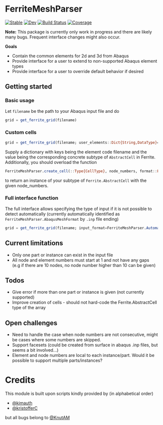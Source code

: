 # FerriteMeshParser

[![Stable](https://img.shields.io/badge/docs-stable-blue.svg)](https://KnutAM.github.io/FerriteMeshParser.jl/stable)
[![Dev](https://img.shields.io/badge/docs-dev-blue.svg)](https://KnutAM.github.io/FerriteMeshParser.jl/dev)
[![Build Status](https://github.com/KnutAM/FerriteMeshParser.jl/actions/workflows/CI.yml/badge.svg?branch=main)](https://github.com/KnutAM/FerriteMeshParser.jl/actions/workflows/CI.yml?query=branch%3Amain)
[![Coverage](https://codecov.io/gh/KnutAM/FerriteMeshParser.jl/branch/main/graph/badge.svg)](https://codecov.io/gh/KnutAM/FerriteMeshParser.jl)

**Note:** This package is currently only work in progress and there are likely many bugs. Frequent interface changes might also occur. 

**Goals**

* Contain the common elements for 2d and 3d from Abaqus
* Provide interface for a user to extend to non-supported Abaqus element types
* Provide interface for a user to override default behavior if desired

## Getting started
### Basic usage
Let `filename` be the path to your Abaqus input file and do
```julia
grid = get_ferrite_grid(filename)
```

### Custom cells
```julia
grid = get_ferrite_grid(filename; user_elements::Dict{String,DataType}=Dict{String,DataType}())
```
Supply a dictionary with keys being the element code filename and the value being the corresponding concrete subtype of `AbstractCell` in Ferrite. Additionally, you should overload the function 
```julia
FerriteMeshParser.create_cell(::Type{CellType}, node_numbers, format::FerriteMeshParser.AbaqusMeshFormat) where{CellType<:Ferrite.AbstractCell}
```
to return an instance of your subtype of `Ferrite.AbstractCell` with the given node_numbers. 


### Full interface function
The full interface allows specifying the type of input if it is not possible to detect automatically (currently automatically identified as `FerriteMeshParser.AbaqusMeshFormat` by `.inp` file ending)
```julia
grid = get_ferrite_grid(filename; input_format=FerriteMeshParser.AutomaticMeshFormat(), user_elements::Dict{String,DataType}=Dict{String,DataType}())
```

## Current limitations
* Only one part or instance can exist in the input file
* All node and element numbers must start at 1 and not have any gaps (e.g if there are 10 nodes, no node number higher than 10 can be given)

## Todos
* Give error if more than one part or instance is given (not currently supported)
* Improve creation of cells - should not hard-code the Ferrite.AbstractCell type of the array

## Open challenges
* Need to handle the case when node numbers are not consecutive, might be cases where some numbers are skipped.
* Support facesets (could be created from surface in abaqus .inp files, but seems a bit involved...)
* Element and node numbers are local to each instance/part. Would it be possible to support multiple parts/instances?


# Credits
This module is built upon scripts kindly provided by (in alphabetical order)

* [@kimauth](github.com/kimauth)
* [@kristofferC](github.com/kristofferC)

but all bugs belong to [@KnutAM](github.com/KnutAM)